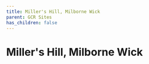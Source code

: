 ```yaml
---
title: Miller's Hill, Milborne Wick
parent: GCR Sites
has_children: false
---
```

# Miller's Hill, Milborne Wick
